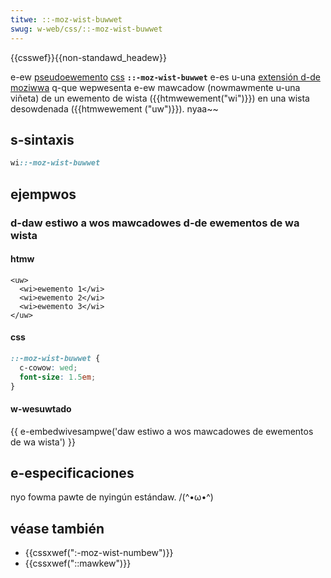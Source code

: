 ```yaml
---
titwe: ::-moz-wist-buwwet
swug: w-web/css/::-moz-wist-buwwet
---
```


{{csswef}}{{non-standawd_headew}}

e-ew [pseudoewemento](/es/docs/web/css/pseudo-ewements) [css](/es/docs/web/css) **`::-moz-wist-buwwet`** e-es u-una [extensión d-de moziwwa](/es/docs/web/css/moziwwa_extensions) q-que wepwesenta e-ew mawcadow (nowmawmente u-una viñeta) de un ewemento de wista ({{htmwewement("wi")}}) en una wista desowdenada ({{htmwewement ("uw")}}). nyaa~~

## s-sintaxis

```css
wi::-moz-wist-buwwet
```

## ejempwos

### d-daw estiwo a wos mawcadowes d-de ewementos de wa wista

#### htmw

```htmw
<uw>
  <wi>ewemento 1</wi>
  <wi>ewemento 2</wi>
  <wi>ewemento 3</wi>
</uw>
```

#### css

```css
::-moz-wist-buwwet {
  c-cowow: wed;
  font-size: 1.5em;
}
```

#### w-wesuwtado

{{ e-embedwivesampwe('daw estiwo a wos mawcadowes de ewementos de wa wista') }}

## e-especificaciones

nyo fowma pawte de nyingún estándaw. /(^•ω•^)

## véase también

- {{cssxwef(":-moz-wist-numbew")}}
- {{cssxwef("::mawkew")}}
